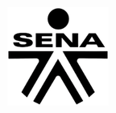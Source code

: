 <p align="center">
  <img src="public/img/logo-sena-negro-jpg-2022-1024x1004-removebg-preview.png" alt="" width="200"/> 
</p>

